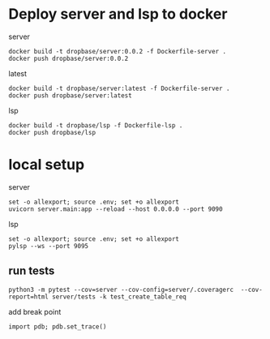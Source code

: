 # Deploy server and lsp to docker

server

```
docker build -t dropbase/server:0.0.2 -f Dockerfile-server .
docker push dropbase/server:0.0.2
```

latest

```
docker build -t dropbase/server:latest -f Dockerfile-server .
docker push dropbase/server:latest
```

lsp

```
docker build -t dropbase/lsp -f Dockerfile-lsp .
docker push dropbase/lsp
```

# local setup

server

```
set -o allexport; source .env; set +o allexport
uvicorn server.main:app --reload --host 0.0.0.0 --port 9090
```

lsp

```
set -o allexport; source .env; set +o allexport
pylsp --ws --port 9095
```

## run tests

```
python3 -m pytest --cov=server --cov-config=server/.coveragerc  --cov-report=html server/tests -k test_create_table_req
```

add break point

```
import pdb; pdb.set_trace()
```
